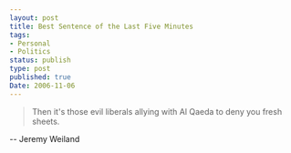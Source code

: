```yaml
---
layout: post
title: Best Sentence of the Last Five Minutes
tags:
- Personal
- Politics
status: publish
type: post
published: true
Date: 2006-11-06
---
```

> Then it's those evil liberals allying with Al Qaeda to deny you fresh sheets.

-- Jeremy Weiland
